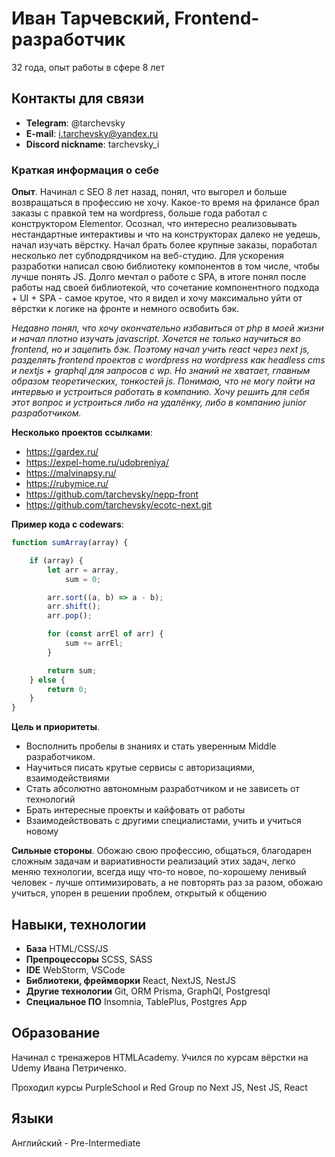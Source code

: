 # Иван Тарчевский, Frontend-разработчик

32 года, опыт работы в сфере 8 лет

## Контакты для связи

* **Telegram**: @tarchevsky
* **E-mail**: i.tarchevsky@yandex.ru
* **Discord nickname**: tarchevsky_i

### Краткая информация о себе

**Опыт**. Начинал с SEO 8 лет назад, понял, что выгорел и больше возвращаться в профессию не хочу. Какое-то время на фрилансе брал заказы с правкой тем на wordpress, больше года работал с конструктором Elementor. Осознал, что интересно реализовывать нестандартные интерактивы и что на конструкторах далеко не уедешь, начал изучать вёрстку. Начал брать более крупные заказы, поработал несколько лет субподрядчиком на веб-студию. Для ускорения разработки написал свою библиотеку компонентов в том числе, чтобы лучше понять JS. Долго мечтал о работе с SPA, в итоге понял после работы над своей библиотекой, что сочетание компонентного подхода + UI + SPA - самое крутое, что я видел и хочу максимально уйти от вёрстки к логике на фронте и немного освобить бэк.

*Недавно понял, что хочу окончательно избавиться от php в моей жизни и начал плотно изучать javascript. Хочется не только научиться во frontend, но и зацепить бэк. Поэтому начал учить react через next js, разделять frontend проектов с wordpress на wordpress как headless cms и nextjs + graphql для запросов с wp. Но знаний не хватает, главным образом теоретических, тонкостей js. Понимаю, что не могу пойти на интервью и устроиться работать в компанию. Хочу решить для себя этот вопрос и устроиться либо на удалёнку, либо в компанию junior разработчиком.*

**Несколько проектов ссылками**:
* https://gardex.ru/
* https://expel-home.ru/udobreniya/
* https://malvinapsy.ru/
* https://rubymice.ru/
* https://github.com/tarchevsky/nepp-front
* https://github.com/tarchevsky/ecotc-next.git

**Пример кода с codewars**:

```js
function sumArray(array) {

    if (array) {
        let arr = array,
            sum = 0;

        arr.sort((a, b) => a - b);
        arr.shift();
        arr.pop();

        for (const arrEl of arr) {
            sum += arrEl;
        }

        return sum;
    } else {
        return 0;
    }
}
```

**Цель и приоритеты**. 
  * Восполнить пробелы в знаниях и стать уверенным Middle разработчиком. 
  * Научиться писать крутые сервисы с авторизациями, взаимодействиями
  * Стать абсолютно автономным разработчиком и не зависеть от технологий
  * Брать интересные проекты и кайфовать от работы
  * Взаимодействовать с другими специалистами, учить и учиться новому

**Сильные стороны**. Обожаю свою профессию, общаться, благодарен сложным задачам и вариативности реализаций этих задач, легко меняю технологии, всегда ищу что-то новое, по-хорошему ленивый человек - лучше оптимизировать, а не повторять раз за разом, обожаю учиться, упорен в решении проблем, открытый к общению

## Навыки, технологии

* **База** HTML/CSS/JS
* **Препроцессоры** SCSS, SASS
* **IDE** WebStorm, VSCode
* **Библиотеки, фреймворки** React, NextJS, NestJS
* **Другие технологии** Git, ORM Prisma, GraphQl, Postgresql
* **Специальное ПО** Insomnia, TablePlus, Postgres App

## Образование

Начинал с тренажеров HTMLAcademy. Учился по курсам вёрстки на Udemy Ивана Петриченко.

Проходил курсы PurpleSchool и Red Group по Next JS, Nest JS, React

## Языки

Английский - Pre-Intermediate 